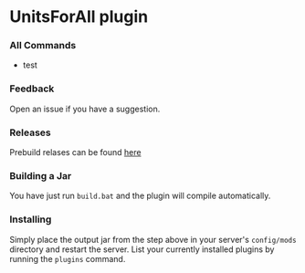 # UnitsForAll plugin

### All Commands
* test

### Feedback
Open an issue if you have a suggestion.

### Releases
Prebuild relases can be found [here](https://github.com/Susideur/UnitsForAll-plugin/releases)

### Building a Jar 
You have just run `build.bat` and the plugin will compile automatically.


### Installing

Simply place the output jar from the step above in your server's `config/mods` directory and restart the server.
List your currently installed plugins by running the `plugins` command.
